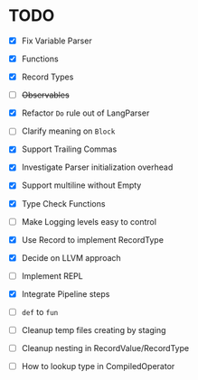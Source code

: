 # TODO

- [x] Fix Variable Parser
- [x] Functions
- [x] Record Types
- [ ] ~~Observables~~
- [x] Refactor `Do` rule out of LangParser
- [ ] Clarify meaning on `Block`
- [x] Support Trailing Commas
- [x] Investigate Parser initialization overhead
- [x] Support multiline without Empty
- [x] Type Check Functions
- [ ] Make Logging levels easy to control
- [x] Use Record to implement RecordType
- [x] Decide on LLVM approach
- [ ] Implement REPL
- [x] Integrate Pipeline steps
- [ ] `def` to `fun`
- [ ] Cleanup temp files creating by staging
- [ ] Cleanup nesting in RecordValue/RecordType
- [ ] How to lookup type in CompiledOperator

